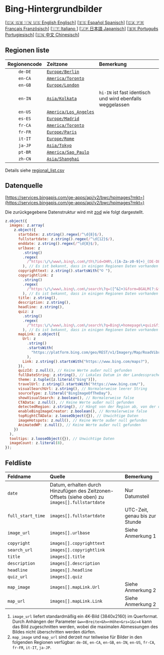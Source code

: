 # Bing-Hintergrundbilder

[[🇨🇦 🇬🇧 🇮🇳 🇺🇸 English Englisch](README_en.md)] [[🇪🇸 Español Spanisch](README_es.md)] [[🇨🇦 🇫🇷 Français Französisch](README_fr.md)] [[🇮🇹 Italiano ](README_it.md)] [[🇯🇵 日本語 Japanisch](README_ja.md)] [[🇧🇷 Português Portugiesisch](README_pt.md)] [[🇨🇳 中文 Chinesisch](README.md)]

## Regionen liste

| Regionencode | Zeitzone                                         | Bemerkung                                                 |
| :----------: | :----------------------------------------------- | :-------------------------------------------------------- |
|   `de-DE`    | [`Europe/Berlin`](https://time.is/Germany)       |                                                           |
|   `en-CA`    | [`America/Toronto`](https://time.is/Canada)      |                                                           |
|   `en-GB`    | [`Europe/London`](https://time.is/England)       |                                                           |
|   `en-IN`    | [`Asia/Kolkata`](https://time.is/India)          | `hi-IN` ist fast identisch und wird ebenfalls weggelassen |
|   `en-US`    | [`America/Los_Angeles`](https://time.is/Redmond) |                                                           |
|   `es-ES`    | [`Europe/Madrid`](https://time.is/Spain)         |                                                           |
|   `fr-CA`    | [`America/Toronto`](https://time.is/Canada)      |                                                           |
|   `fr-FR`    | [`Europe/Paris`](https://time.is/France)         |                                                           |
|   `it-IT`    | [`Europe/Rome`](https://time.is/Italy)           |                                                           |
|   `ja-JP`    | [`Asia/Tokyo`](https://time.is/Japan)            |                                                           |
|   `pt-BR`    | [`America/Sao_Paulo`](https://time.is/Brazil)    |                                                           |
|   `zh-CN`    | [`Asia/Shanghai`](https://time.is/China)         |                                                           |

Details siehe [regional_list.csv](regional_list.csv)

## Datenquelle

[https://services.bingapis.com/ge-apps/api/v2/bwc/hpimages?mkt=](https://services.bingapis.com/ge-apps/api/v2/bwc/hpimages?mkt=)

Die zurückgegebene Datenstruktur wird mit [zod](https://zod.dev/) wie folgt dargestellt.

```javascript
z.object({
  images: z.array(
    z.object({
      startdate: z.string().regex(/^\d{8}$/),
      fullstartdate: z.string().regex(/^\d{12}$/),
      enddate: z.string().regex(/^\d{8}$/),
      urlbase: z
        .string()
        .regex(
          /^https:\/\/www\.bing\.com\/th\?id=OHR\.([A-Za-z0-9]+)_(DE-DE|EN-CA|EN-GB|EN-IN|EN-US|ES-ES|FR-CA|FR-FR|IT-IT|JA-JP|PT-BR|ZH-CN)(\d+)_UHD\.jpg$/
        ), // Es ist bekannt, dass in einigen Regionen Daten vorhanden sind, die nicht dem Muster entsprechen
      copyrighttext: z.string().startsWith("© "),
      copyrightlink: z
        .string()
        .regex(
          /^https:\/\/www\.bing\.com\/search\?q=([^&]+)&form=BGALM(?:&filters=HpDate:"(\d{8}_\d{4})")$/
        ), // Es ist bekannt, dass in einigen Regionen Daten vorhanden sind, die nicht dem Muster entsprechen
      title: z.string(),
      description: z.string(),
      headline: z.string(),
      quiz: z
        .string()
        .regex(
          /^https:\/\/www\.bing\.com\/search\?q=Bing\+homepage\+quiz&filters=WQOskey:"HPQuiz_(\d{8})_([^"]+)"&FORM=BGAQ$/
        ), // Es ist bekannt, dass in einigen Regionen Daten vorhanden sind, die nicht dem Muster entsprechen
      mapLink: z.object({
        Url: z
          .string()
          .startsWith(
            "https://platform.bing.com/geo/REST/v1/Imagery/Map/RoadVibrant/"
          ),
        Link: z.string().startsWith("https://www.bing.com/maps?"),
      }),
      quizId: z.null(), // Keine Werte außer null gefunden
      fullDateString: z.string(), // Lokales Datum in der Landessprache
      theme: z.tuple([z.literal("bing")]),
      travelUrl: z.string().startsWith("https://www.bing.com/"),
      visualSearchUrl: z.string(), // Normalerweise leerer String
      sourceType: z.literal("BingImageOfTheDay"),
      showVisualSearch: z.boolean(), // Normalerweise false
      CTAData: z.null(), // Keine Werte außer null gefunden
      detectedRegion: z.string(), // Hängt von der Region ab, von der die Anfrage gesendet wird
      enableBingImageCreator: z.boolean(), // Normalerweise false
      topRightCTAData: z.looseObject({}), // Unwichtige Daten
      imageHotspots: z.null(), // Keine Werte außer null gefunden
      AnimatedWP: z.null(), // Keine Werte außer null gefunden
    })
  ),
  tooltips: z.looseObject({}), // Unwichtige Daten
  imageCount: z.literal(8),
});
```

## Feldliste

| Feldname          | Quelle                                                                                          | Bemerkung                      |
| :---------------- | :---------------------------------------------------------------------------------------------- | :----------------------------- |
| `date`            | Datum, erhalten durch Hinzufügen des Zeitzonen-Offsets (siehe oben) zu `images[].fullstartdate` | Nur Datumsteil                 |
| `full_start_time` | `images[].fullstartdate`                                                                        | UTC-Zeit, genau bis zur Stunde |
| `image_url`       | `images[].urlbase`                                                                              | Siehe Anmerkung 1              |
| `copyright`       | `images[].copyrighttext`                                                                        |                                |
| `search_url`      | `images[].copyrightlink`                                                                        |                                |
| `title`           | `images[].title`                                                                                |                                |
| `description`     | `images[].description`                                                                          |                                |
| `headline`        | `images[].headline`                                                                             |                                |
| `quiz_url`        | `images[].quiz`                                                                                 |                                |
| `map_image`       | `images[].mapLink.Url`                                                                          | Siehe Anmerkung 2              |
| `map_url`         | `images[].mapLink.Link`                                                                         | Siehe Anmerkung 2              |

1. `image_url` liefert standardmäßig ein 4K-Bild (3840x2160) im Querformat. Durch Anhängen der Parameter `&w=<Breite>&h=<Höhe>&rs=1&c=4` kann das Bild zugeschnitten werden, wobei die maximalen Abmessungen des Bildes nicht überschritten werden dürfen.
2. `map_image` und `map_url` sind derzeit nur teilweise für Bilder in den folgenden Regionen verfügbar: `de-DE`, `en-CA`, `en-GB`, `en-IN`, `en-US`, `fr-CA`, `fr-FR`, `it-IT`, `ja-JP`.
